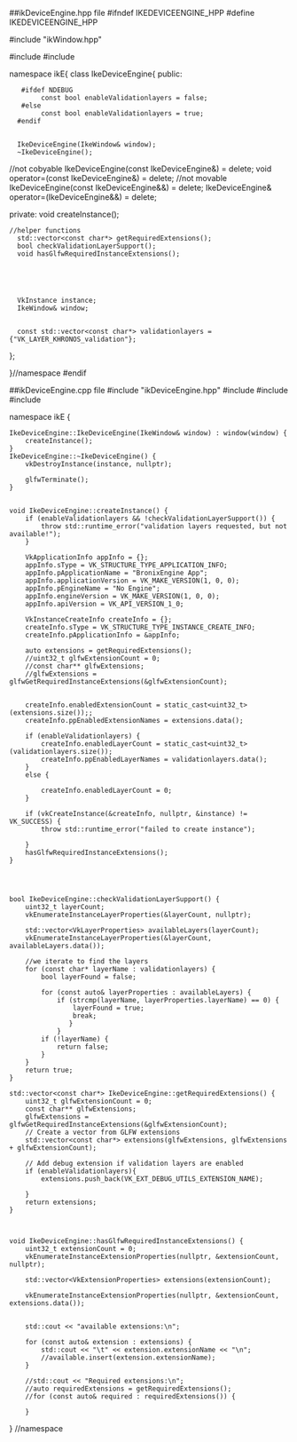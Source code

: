 ##ikDeviceEngine.hpp file
#ifndef IKEDEVICEENGINE_HPP
#define  IKEDEVICEENGINE_HPP

#include "ikWindow.hpp"

#include <vector>
#include <string>


namespace ikE{
  class IkeDeviceEngine{
    public:

       #ifdef NDEBUG
            const bool enableValidationlayers = false;
       #else
            const bool enableValidationlayers = true;
      #endif


      IkeDeviceEngine(IkeWindow& window);
      ~IkeDeviceEngine();
//not cobyable
      IkeDeviceEngine(const IkeDeviceEngine&) = delete;
      void operator=(const IkeDeviceEngine&) = delete;
//not movable
      IkeDeviceEngine(const IkeDeviceEngine&&) = delete;
      IkeDeviceEngine& operator=(IkeDeviceEngine&&) = delete;

  private:
      void createInstance();


    //helper functions
      std::vector<const char*> getRequiredExtensions();
      bool checkValidationLayerSupport();
      void hasGlfwRequiredInstanceExtensions();





      VkInstance instance;
      IkeWindow& window;


      const std::vector<const char*> validationlayers = {"VK_LAYER_KHRONOS_validation"};
    
  };


}//namespace 
#endif 





##ikDeviceEngine.cpp file
#include "ikDeviceEngine.hpp"
#include <stdexcept>
#include <iostream>
#include <cstring>


namespace ikE {



	IkeDeviceEngine::IkeDeviceEngine(IkeWindow& window) : window(window) {
		createInstance();
	}
	IkeDeviceEngine::~IkeDeviceEngine() {
		vkDestroyInstance(instance, nullptr);
	
		glfwTerminate();
	}


	void IkeDeviceEngine::createInstance() {
		if (enableValidationlayers && !checkValidationLayerSupport()) {
			throw std::runtime_error("validation layers requested, but not available!");
		}

		VkApplicationInfo appInfo = {};
		appInfo.sType = VK_STRUCTURE_TYPE_APPLICATION_INFO;
		appInfo.pApplicationName = "BronixEngine App";
		appInfo.applicationVersion = VK_MAKE_VERSION(1, 0, 0);
		appInfo.pEngineName = "No Engine";
		appInfo.engineVersion = VK_MAKE_VERSION(1, 0, 0);
		appInfo.apiVersion = VK_API_VERSION_1_0;

		VkInstanceCreateInfo createInfo = {};
		createInfo.sType = VK_STRUCTURE_TYPE_INSTANCE_CREATE_INFO;
		createInfo.pApplicationInfo = &appInfo;

		auto extensions = getRequiredExtensions();
		//uint32_t glfwExtensionCount = 0;
		//const char** glfwExtensions;
		//glfwExtensions = glfwGetRequiredInstanceExtensions(&glfwExtensionCount);


		createInfo.enabledExtensionCount = static_cast<uint32_t>(extensions.size());;
		createInfo.ppEnabledExtensionNames = extensions.data();

		if (enableValidationlayers) {
			createInfo.enabledLayerCount = static_cast<uint32_t>(validationlayers.size());
			createInfo.ppEnabledLayerNames = validationlayers.data();
		}
		else {

			createInfo.enabledLayerCount = 0;
		}

		if (vkCreateInstance(&createInfo, nullptr, &instance) != VK_SUCCESS) {
			throw std::runtime_error("failed to create instance");

		}
		hasGlfwRequiredInstanceExtensions();
	}




	bool IkeDeviceEngine::checkValidationLayerSupport() {
		uint32_t layerCount;
		vkEnumerateInstanceLayerProperties(&layerCount, nullptr);

		std::vector<VkLayerProperties> availableLayers(layerCount);
		vkEnumerateInstanceLayerProperties(&layerCount, availableLayers.data());

		//we iterate to find the layers
		for (const char* layerName : validationlayers) {
			bool layerFound = false;

			for (const auto& layerProperties : availableLayers) {
				if (strcmp(layerName, layerProperties.layerName) == 0) {
					layerFound = true;
					break;
				   }
			    }
			if (!layerName) {
				return false;
			}
		}
		return true;
	}

	std::vector<const char*> IkeDeviceEngine::getRequiredExtensions() {
		uint32_t glfwExtensionCount = 0;
		const char** glfwExtensions;
		glfwExtensions = glfwGetRequiredInstanceExtensions(&glfwExtensionCount);
		// Create a vector from GLFW extensions
		std::vector<const char*> extensions(glfwExtensions, glfwExtensions + glfwExtensionCount);

		// Add debug extension if validation layers are enabled
		if (enableValidationlayers){
			extensions.push_back(VK_EXT_DEBUG_UTILS_EXTENSION_NAME);

		}
		return extensions;
	}



	void IkeDeviceEngine::hasGlfwRequiredInstanceExtensions() {
		uint32_t extensionCount = 0;
		vkEnumerateInstanceExtensionProperties(nullptr, &extensionCount, nullptr);
		
		std::vector<VkExtensionProperties> extensions(extensionCount);
		
		vkEnumerateInstanceExtensionProperties(nullptr, &extensionCount, extensions.data());


		std::cout << "available extensions:\n";

		for (const auto& extension : extensions) {
			std::cout << "\t" << extension.extensionName << "\n";
			//available.insert(extension.extensionName);
		}

		//std::cout << "Required extensions:\n";
		//auto requiredExtensions = getRequiredExtensions();
		//for (const auto& required : requiredExtensions()) {
			
		}
   } //namespace

